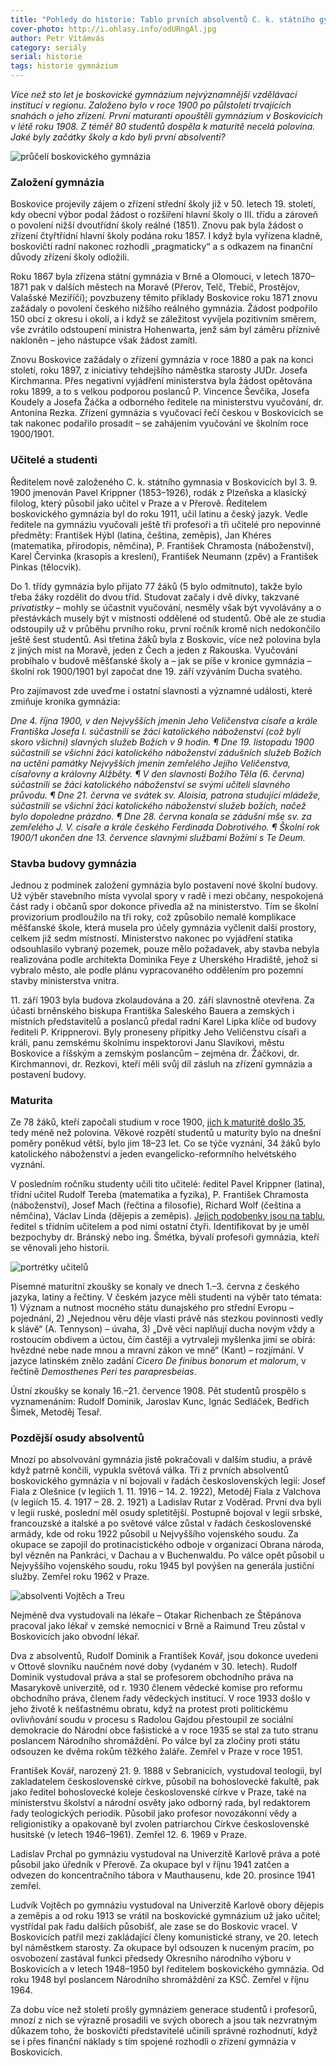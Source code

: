 ```yaml
---
title: "Pohledy do historie: Tablo prvních absolventů C. k. státního gymnasia v Boskovicích"
cover-photo: http://i.ohlasy.info/odURngAl.jpg
author: Petr Vítámvás
category: seriály
serial: historie
tags: historie gymnázium
---
```


*Více než sto let je boskovické gymnázium nejvýznamnější vzdělávací institucí v regionu. Založeno bylo v roce 1900 po půlstoletí trvajících snahách o jeho zřízení. První maturanti opouštěli gymnázium v Boskovicích v létě roku 1908. Z téměř 80 studentů dospěla k maturitě necelá polovina. Jaké byly začátky školy a kdo byli první absolventi?*

<img src="http://i.ohlasy.info/odURngA.jpg" alt="průčelí boskovického gymnázia" class="img-responsive img-popup" data-author="archiv Muzea regionu Boskovicka">

### Založení gymnázia

Boskovice projevily zájem o zřízení střední školy již v 50. letech 19. století, kdy obecní výbor podal žádost o rozšíření hlavní školy o III. třídu a zároveň o povolení nižší dvoutřídní školy reálné (1851). Znovu pak byla žádost o zřízení čtyřtřídní hlavní školy podána roku 1857. I když byla vyřízena kladně, boskovičtí radní nakonec rozhodli „pragmaticky“ a s odkazem na finanční důvody zřízení školy odložili.

Roku 1867 byla zřízena státní gymnázia v Brně a Olomouci, v letech 1870–1871 pak v dalších městech na Moravě (Přerov, Telč, Třebíč, Prostějov, Valašské Meziříčí); povzbuzeny těmito příklady Boskovice roku 1871 znovu zažádaly o povolení českého nižšího reálného gymnázia. Žádost podpořilo 150 obcí z okresu i okolí, a i když se záležitost vyvíjela pozitivním směrem, vše zvrátilo odstoupení ministra Hohenwarta, jenž sám byl záměru příznivě nakloněn – jeho nástupce však žádost zamítl. 

Znovu Boskovice zažádaly o zřízení gymnázia v roce 1880 a pak na konci století, roku 1897, z iniciativy tehdejšího náměstka starosty JUDr. Josefa Kirchmanna. Přes negativní vyjádření ministerstva byla žádost opětována roku 1899, a to s velkou podporou poslanců P. Vincence Ševčíka, Josefa Koudely a Josefa Žáčka a odborného ředitele na ministerstvu vyučování, dr. Antonína Rezka. Zřízení gymnázia s vyučovací řečí českou v Boskovicích se tak nakonec podařilo prosadit – se zahájením vyučování ve školním roce 1900/1901.

### Učitelé a studenti

Ředitelem nově založeného C. k. státního gymnasia v Boskovicích byl 3. 9. 1900 jmenován Pavel Krippner (1853–1926), rodák z Plzeňska a klasický filolog, který působil jako učitel v Praze a v Přerově. Ředitelem boskovického gymnázia byl do roku 1911, učil latinu a český jazyk. Vedle ředitele na gymnáziu vyučovali ještě tři profesoři a tři učitelé pro nepovinné předměty: František Hýbl (latina, čeština, zeměpis), Jan Khéres (matematika, přírodopis, němčina), P. František Chramosta (náboženství), Karel Červinka (krasopis a kreslení), František Neumann (zpěv) a František Pinkas (tělocvik).

Do 1. třídy gymnázia bylo přijato 77 žáků (5 bylo odmítnuto), takže bylo třeba žáky rozdělit do dvou tříd. Studovat začaly i dvě dívky, takzvané *privatistky* – mohly se účastnit vyučování, nesměly však být vyvolávány a o přestávkách musely být v místnosti oddělené od studentů. Obě ale ze studia odstoupily už v průběhu prvního roku, první ročník kromě nich nedokončilo ještě šest studentů. Asi třetina žáků byla z Boskovic, více než polovina byla z jiných míst na Moravě, jeden z Čech a jeden z Rakouska. Vyučování probíhalo v budově měšťanské školy a – jak se píše v kronice gymnázia – školní rok 1900/1901 byl započat dne 19. září vzýváním Ducha svatého.

Pro zajímavost zde uveďme i ostatní slavnosti a významné události, které zmiňuje kronika gymnázia:

*Dne 4. října 1900, v den Nejvyšších jmenin Jeho Veličenstva císaře a krále Františka Josefa I. súčastnili se žáci katolického náboženství (což byli skoro všichni) slavných služeb Božích v 9 hodin. ¶ Dne 19. listopadu 1900 súčastnili se všichni žáci katolického náboženství zádušních služeb Božích na uctění památky Nejvyšších jmenin zemřelého Jejího Veličenstva, císařovny a královny Alžběty. ¶ V den slavnosti Božího Těla (6. června) súčastnili se žáci katolického náboženství se svými učiteli slavného průvodu. ¶ Dne 21. června ve svátek sv. Aloisia, patrona studující mládeže, súčastnili se všichni žáci katolického náboženství služeb božích, načež bylo dopoledne prázdno. ¶ Dne 28. června konala se zádušní mše sv. za zemřelého J. V. císaře a krále českého Ferdinada Dobrotivého. ¶ Školní rok 1900/1 ukončen dne 13. července slavnými službami Božími s Te Deum.*

### Stavba budovy gymnázia

Jednou z podmínek založení gymnázia bylo postavení nové školní budovy. Už výběr stavebního místa vyvolal spory v radě i mezi občany, nespokojená část rady i občanů spor dokonce přivedla až na ministerstvo. Tím se školní provizorium prodloužilo na tři roky, což způsobilo nemalé komplikace měšťanské škole, která musela pro účely gymnázia vyčlenit další prostory, celkem již sedm místností. Ministerstvo nakonec po vyjádření statika odsouhlasilo vybraný pozemek, pouze mělo požadavek, aby stavba nebyla realizována podle architekta Dominika Feye z Uherského Hradiště, jehož si vybralo město, ale podle plánu vypracovaného oddělením pro pozemní stavby ministerstva vnitra.

11\. září 1903 byla budova zkolaudována a 20. září slavnostně otevřena. Za účasti brněnského biskupa Františka Saleského Bauera a zemských i místních představitelů a poslanců předal radní Karel Lipka klíče od budovy řediteli P. Krippnerovi. Byly proneseny přípitky Jeho Veličenstvu císaři a králi, panu zemskému školnímu inspektorovi Janu Slavíkovi, městu Boskovice a říšským a zemským poslancům – zejména dr. Žáčkovi, dr. Kirchmannovi, dr. Rezkovi, kteří měli svůj díl zásluh na zřízení gymnázia a postavení budovy.

### Maturita

Ze 78 žáků, kteří započali studium v roce 1900, [jich k maturitě došlo 35](http://i.ohlasy.info/q3DyRrv.jpg), tedy méně než polovina. Věkové rozpětí studentů u maturity bylo na dnešní poměry poněkud větší, bylo jim 18–23 let. Co se týče vyznání, 34 žáků bylo katolického náboženství a jeden evangelicko-reformního helvétského vyznání. 

V posledním ročníku studenty učili tito učitelé: ředitel Pavel Krippner (latina), třídní učitel Rudolf Tereba (matematika a fyzika), P. František Chramosta (náboženství), Josef Mach (řečtina a filosofie), Richard Wolf (čeština a němčina), Václav Linda (dějepis a zeměpis). [Jejich podobenky jsou na tablu](http://i.ohlasy.info/xiglVlS.jpg), ředitel s třídním učitelem a pod nimi ostatní čtyři. Identifikovat by je uměl bezpochyby dr. Bránský nebo ing. Šmétka, bývalí profesoři gymnázia, kteří se věnovali jeho historii.

<img src="http://i.ohlasy.info/fPHelXP.jpg" alt="portrétky učitelů" class="img-responsive img-popup" data-author="archiv Muzea regionu Boskovicka">

Písemné maturitní zkoušky se konaly ve dnech 1.–3. června z českého jazyka, latiny a řečtiny. V českém jazyce měli studenti na výběr tato témata: 1) Význam a nutnost mocného státu dunajského pro střední Evropu – pojednání, 2) „Nejednou věru děje vlasti právě nás stezkou povinnosti vedly k slávě“ (A. Tennyson) – úvaha, 3) „Dvě věci naplňují ducha novým vždy a rostoucím obdivem a úctou, čím častěji a vytrvaleji myšlenka jimi se obírá: hvězdné nebe nade mnou a mravní zákon ve mně“ (Kant) – rozjímání. V jazyce latinském znělo zadání *Cicero De finibus bonorum et malorum*, v řečtině *Demosthenes Peri tes parapresbeias*.

Ústní zkoušky se konaly 16.–21. července 1908. Pět studentů prospělo s vyznamenáním: Rudolf Dominik, Jaroslav Kunc, Ignác Sedláček, Bedřich Šimek, Metoděj Tesař.

### Pozdější osudy absolventů

Mnozí po absolvování gymnázia jistě pokračovali v dalším studiu, a právě když patrně končili, vypukla světová válka. Tři z prvních absolventů boskovického gymnázia v ní bojovali v řadách československých legií: Josef Fiala z Olešnice (v legiích 1. 11. 1916 – 14. 2. 1922), Metoděj Fiala z Valchova (v legiích 15. 4. 1917 – 28. 2. 1921) a Ladislav Rutar z Voděrad. První dva byli v legii ruské, poslední měl osudy spletitější. Postupně bojoval v legii srbské, francouzské a italské a po světové válce zůstal v řadách československé armády, kde od roku 1922 působil u Nejvyššího vojenského soudu. Za okupace se zapojil do protinacistického odboje v organizaci Obrana národa, byl vězněn na Pankráci, v Dachau a v Buchenwaldu. Po válce opět působil u Nejvyššího vojenského soudu, roku 1945 byl povýšen na generála justiční služby. Zemřel roku 1962 v Praze.

<img src="http://i.ohlasy.info/qujLUJu.jpg" alt="absolventi Vojtěch a Treu" class="img-responsive img-popup" data-author="archiv Muzea regionu Boskovicka">

Nejméně dva vystudovali na lékaře – Otakar Richenbach ze Štěpánova pracoval jako lékař v zemské nemocnici v Brně a Raimund Treu zůstal v Boskovicích jako obvodní lékař.

Dva z absolventů, Rudolf Dominik a František Kovář, jsou dokonce uvedeni v Ottově slovníku naučném nové doby (vydaném v 30. letech). Rudolf Dominik vystudoval práva a stal se profesorem obchodního práva na Masarykově univerzitě, od r. 1930 členem vědecké komise pro reformu obchodního práva, členem řady vědeckých institucí. V roce 1933 došlo v jeho životě k nešťastnému obratu, když na protest proti politickému ovlivňování soudu v procesu s Radolou Gajdou přestoupil ze sociální demokracie do Národní obce fašistické a v roce 1935 se stal za tuto stranu poslancem Národního shromáždění. Po válce byl za zločiny proti státu odsouzen ke dvěma rokům těžkého žaláře. Zemřel v Praze v roce 1951.

František Kovář, narozený 21. 9. 1888 v Sebranicích, vystudoval teologii, byl zakladatelem československé církve, působil na bohoslovecké fakultě, pak jako ředitel bohoslovecké koleje československé církve v Praze, také na ministerstvu školství a národní osvěty jako odborný rada, byl redaktorem řady teologických periodik. Působil jako profesor novozákonní vědy a religionistiky a opakovaně byl zvolen patriarchou Církve československé husitské (v letech 1946–1961). Zemřel 12. 6. 1969 v Praze.

Ladislav Prchal po gymnáziu vystudoval na Univerzitě Karlově práva a poté působil jako úředník v Přerově. Za okupace byl v říjnu 1941 zatčen a odvezen do koncentračního tábora v Mauthausenu, kde 20. prosince 1941 zemřel.

Ludvík Vojtěch po gymnáziu vystudoval na Univerzitě Karlově obory dějepis a zeměpis a od roku 1913 se vrátil na boskovické gymnázium už jako učitel; vystřídal pak řadu dalších působišť, ale zase se do Boskovic vracel. V Boskovicích patřil mezi zakládající členy komunistické strany, ve 20. letech byl náměstkem starosty. Za okupace byl odsouzen k nuceným pracím, po osvobození zastával funkci předsedy Okresního národního výboru v Boskovicích a v letech 1948–1950 byl ředitelem boskovického gymnázia. Od roku 1948 byl poslancem Národního shromáždění za KSČ. Zemřel v říjnu 1964.

Za dobu více než století prošly gymnáziem generace studentů i profesorů, mnozí z nich se výrazně prosadili ve svých oborech a jsou tak nezvratným důkazem toho, že boskovičtí představitelé učinili správné rozhodnutí, když se i přes finanční náklady s tím spojené rozhodli o zřízení gymnázia v Boskovicích.
